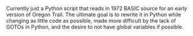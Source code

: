 Currently just a Python script that reads in 1972 BASIC source for an early version of Oregon Trail.  The ultimate goal is to rewrite it in Python while changing as little code as possible, made more difficult by the lack of GOTOs in Python, and the desire to not have global variables if possible.
